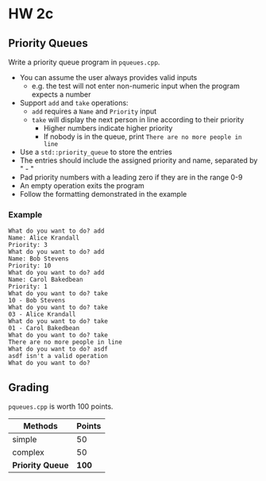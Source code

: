 # HW 2c

## Priority Queues

Write a priority queue program in `pqueues.cpp`.

- You can assume the user always provides valid inputs
  - e.g. the test will not enter non-numeric input when the program expects a number
- Support `add` and `take` operations:
  - `add` requires a `Name` and `Priority` input
  - `take` will display the next person in line according to their priority
    - Higher numbers indicate higher priority
    - If nobody is in the queue, print `There are no more people in line`
- Use a `std::priority_queue` to store the entries
- The entries should include the assigned priority and name, separated by " - "
- Pad priority numbers with a leading zero if they are in the range 0-9
- An empty operation exits the program
- Follow the formatting demonstrated in the example

### Example

```
What do you want to do? add
Name: Alice Krandall
Priority: 3
What do you want to do? add
Name: Bob Stevens
Priority: 10
What do you want to do? add
Name: Carol Bakedbean
Priority: 1
What do you want to do? take
10 - Bob Stevens
What do you want to do? take
03 - Alice Krandall
What do you want to do? take
01 - Carol Bakedbean
What do you want to do? take
There are no more people in line
What do you want to do? asdf
asdf isn't a valid operation
What do you want to do? 
```

## Grading

`pqueues.cpp` is worth 100 points.

| Methods            | Points   |
|--------------------|----------|
| simple             | 50       |
| complex            | 50       |
| **Priority Queue** | **100**  |